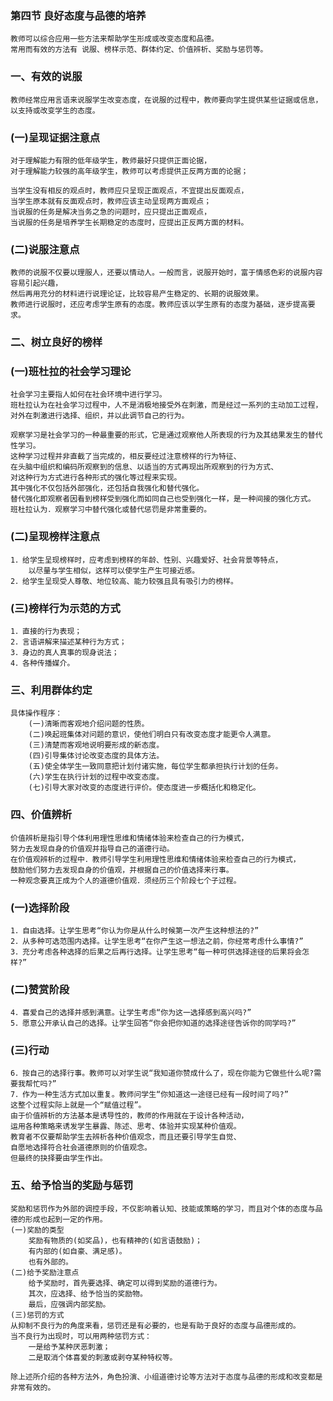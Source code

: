 ### 第四节 良好态度与品德的培养
    教师可以综合应用一些方法来帮助学生形成或改变态度和品德。
    常用而有效的方法有 说服、榜样示范、群体约定、价值辨析、奖励与惩罚等。
    
### 一、有效的说服 
    教师经常应用言语来说服学生改变态度，在说服的过程中，教师要向学生提供某些证据或信息，以支持或改变学生的态度。 

### (一)呈现证据注意点 
    对于理解能力有限的低年级学生，教师最好只提供正面论据，
    对于理解能力较强的高年级学生，教师可以考虑提供正反两方面的论据；
    
    当学生没有相反的观点时，教师应只呈现正面观点，不宜提出反面观点，
    当学生原本就有反面观点时，教师应该主动呈现两方面观点；
    当说服的任务是解决当务之急的问题时，应只提出正面观点，
    当说服的任务是培养学生长期稳定的态度时，应提出正反两方面的材料。 

### (二)说服注意点 
    教师的说服不仅要以理服人，还要以情动人。一般而言，说服开始时，富于情感色彩的说服内容容易引起兴趣，
    然后再用充分的材料进行说理论证，比较容易产生稳定的、长期的说服效果。
    教师进行说服时，还应考虑学生原有的态度。教师应该以学生原有的态度为基础，逐步提高要求。
     
### 二、树立良好的榜样 
### (一)班杜拉的社会学习理论 
    社会学习主要指人如何在社会环境中进行学习。
    班杜拉认为在社会学习过程中，人不是消极地接受外在刺激，而是经过一系列的主动加工过程，
    对外在刺激进行选择、组织，并以此调节自己的行为。 
    
    观察学习是社会学习的一种最重要的形式，它是通过观察他人所表现的行为及其结果发生的替代性学习。
    这种学习过程并非直截了当完成的，相反要经过注意榜样的行为特征、
    在头脑中组织和编码所观察到的信息、以适当的方式再现出所观察到的行为方式、
    对这种行为方式进行各种形式的强化等过程来实现。
    其中强化不仅包括外部强化，还包括自我强化和替代强化。
    替代强化即观察者因看到榜样受到强化而如同自己也受到强化一样，是一种间接的强化方式。
    班杜拉认为．观察学习中替代强化或替代惩罚是非常重要的。

### (二)呈现榜样注意点 
    1．给学生呈现榜样时，应考虑到榜样的年龄、性别、兴趣爱好、社会背景等特点，
        以尽量与学生相似，这样可以使学生产生可接近感。 
    2．给学生呈现受人尊敬、地位较高、能力较强且具有吸引力的榜样。 

### (三)榜样行为示范的方式 
    1．直接的行为表现；
    2．言语讲解来描述某种行为方式；
    3．身边的真人真事的现身说法；
    4．各种传播媒介。 

### 三、利用群体约定 
    具体操作程序： 
        (一)清晰而客观地介绍问题的性质。 
        (二)唤起班集体对问题的意识，使他们明白只有改变态度才能更令人满意。 
        (三)清楚而客观地说明要形成的新态度。 
        (四)引导集体讨论改变态度的具体方法。 
        (五)使全体学生一致同意把计划付诸实施，每位学生都承担执行计划的任务。 
        (六)学生在执行计划的过程中改变态度。 
        (七)引导大家对改变的态度进行评价。使态度进一步概括化和稳定化。 
        
### 四、价值辨析 
    价值辨析是指引导个体利用理性思维和情绪体验来检查自己的行为模式，
    努力去发现自身的价值观并指导自己的道德行动。 
    在价值观辨析的过程中．教师引导学生利用理性思维和情绪体验来检查自己的行为模式，
    鼓励他们努力去发现自身的价值观，并根据自己的价值选择来行事。 
    一种观念要真正成为个人的道德价值观．须经历三个阶段七个子过程。 

### (一)选择阶段 
    1．自由选择。让学生思考“你认为你是从什么时候第一次产生这种想法的?” 
    2．从多种可选范围内选择。让学生思考“在你产生这一想法之前，你经常考虑什么事情?” 
    3．充分考虑各种选择的后果之后再行选择。让学生思考“每一种可供选择途径的后果将会怎样?” 
    
### (二)赞赏阶段 
    4．喜爱自己的选择并感到满意。让学生考虑“你为这一选择感到高兴吗?” 
    5．愿意公开承认自己的选择。让学生回答“你会把你知道的选择途径告诉你的同学吗?” 

### (三)行动 
    6．按自己的选择行事。教师可以对学生说“我知道你赞成什么了，现在你能为它做些什么呢?需要我帮忙吗?” 
    7．作为一种生活方式加以重复。教师问学生“你知道这一途径已经有一段时间了吗?” 
    这整个过程实际上就是一个“赋值过程”。 
    由于价值辨析的方法基本是诱导性的，教师的作用就在于设计各种活动，
    运用各种策略来诱发学生暴露、陈述、思考、体验并实现某种价值观。
    教育者不仅要帮助学生去辨析各种价值观念，而且还要引导学生自觉、
    自愿地选择符合社会道德原则的价值观念。
    但最终的抉择要由学生作出。 

### 五、给予恰当的奖励与惩罚 
    奖励和惩罚作为外部的调控手段，不仅影响着认知、技能或策略的学习，而且对个体的态度与品德的形成也起到一定的作用。 
    (一)奖励的类型 
        奖励有物质的(如奖品)，也有精神的(如言语鼓励)；
        有内部的(如自豪、满足感)。
        也有外部的。 
    (二)给予奖励注意点 
        给予奖励时，首先要选择、确定可以得到奖励的道德行为。
        其次，应选择、给予恰当的奖励物。
        最后，应强调内部奖励。 
    (三)惩罚的方式 
    从抑制不良行为的角度来看，惩罚还是有必要的，也是有助于良好的态度与品德形成的。
    当不良行为出现时，可以用两种惩罚方式：
        一是给予某种厌恶刺激；
        二是取消个体喜爱的刺激或剥夺某种特权等。 

    除上述所介绍的各种方法外，角色扮演、小组道德讨论等方法对于态度与品德的形成和改变都是非常有效的。    